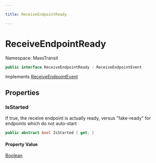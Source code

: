 ```yaml
---

title: ReceiveEndpointReady

---
```


# ReceiveEndpointReady

Namespace: MassTransit

```csharp
public interface ReceiveEndpointReady : ReceiveEndpointEvent
```

Implements [ReceiveEndpointEvent](../masstransit/receiveendpointevent)

## Properties

### **IsStarted**

If true, the receive endpoint is actually ready, versus "fake-ready" for endpoints which do not auto-start

```csharp
public abstract bool IsStarted { get; }
```

#### Property Value

[Boolean](https://learn.microsoft.com/en-us/dotnet/api/system.boolean)<br/>
